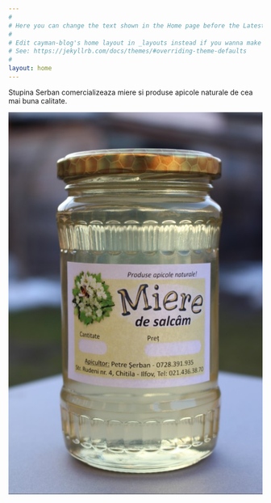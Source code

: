 ```yaml
---
#
# Here you can change the text shown in the Home page before the Latest Posts section.
#
# Edit cayman-blog's home layout in _layouts instead if you wanna make some changes
# See: https://jekyllrb.com/docs/themes/#overriding-theme-defaults
#
layout: home
---
```


Stupina Serban comercializeaza miere si produse apicole naturale de cea mai buna calitate. 

![](assets/salcam-800.jpg)
